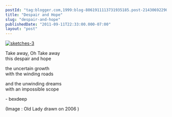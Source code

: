 ```yaml
---
postId: "tag:blogger.com,1999:blog-8061911113731935185.post-2143069229028730410"
title: "Despair and Hope"
slug: "despair-and-hope"
publishedDate: "2011-09-11T22:33:00.000-07:00"
layout: "post"
---
```


[![sketches-3](http://farm6.static.flickr.com/5297/5455644817_0cc4a0d8fc_z.jpg)](http://www.flickr.com/photos/32823845@N02/5455644817/
"sketches-3 by bexdeep, on Flickr")  
  
Take away, Oh Take away  
this despair and hope  
  
the uncertain growth  
with the winding roads  
  
and the unwinding dreams  
with an impossible scope  
  
\- bexdeep  
  
(Image : Old Lady drawn on 2006 )  
  


